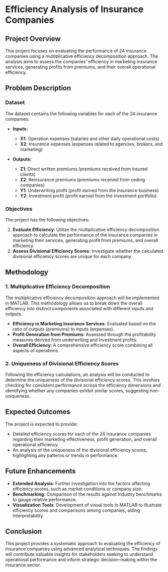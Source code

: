 # Efficiency Analysis of Insurance Companies

## Project Overview

This project focuses on evaluating the performance of 24 insurance companies using a multiplicative efficiency decomposition approach. The analysis aims to assess the companies' efficiency in marketing insurance services, generating profits from premiums, and their overall operational efficiency.

## Problem Description

### Dataset

The dataset contains the following variables for each of the 24 insurance companies:

- **Inputs:**
  - **X1**: Operation expenses (salaries and other daily operational costs)
  - **X2**: Insurance expenses (expenses related to agencies, brokers, and marketing)

- **Outputs:**
  - **Z1**: Direct written premiums (premiums received from insured clients)
  - **Z2**: Reinsurance premiums (premiums received from ceding companies)
  - **Y1**: Underwriting profit (profit earned from the insurance business)
  - **Y2**: Investment profit (profit earned from the investment portfolio)

### Objectives

The project has the following objectives:

1. **Evaluate Efficiency**: Utilize the multiplicative efficiency decomposition approach to calculate the performance of the insurance companies in marketing their services, generating profit from premiums, and overall efficiency.
2. **Assess Divisional Efficiency Scores**: Investigate whether the calculated divisional efficiency scores are unique for each company.

## Methodology

### 1. Multiplicative Efficiency Decomposition

The multiplicative efficiency decomposition approach will be implemented in MATLAB. This methodology allows us to break down the overall efficiency into distinct components associated with different inputs and outputs. 

- **Efficiency in Marketing Insurance Services**: Evaluated based on the ratio of outputs (premiums) to inputs (expenses).
- **Profit Generation from Premiums**: Assessed through the profitability measures derived from underwriting and investment profits.
- **Overall Efficiency**: A comprehensive efficiency score combining all aspects of operations.

### 2. Uniqueness of Divisional Efficiency Scores

Following the efficiency calculations, an analysis will be conducted to determine the uniqueness of the divisional efficiency scores. This involves checking for consistent performance across the efficiency dimensions and identifying whether any companies exhibit similar scores, suggesting non-uniqueness.

## Expected Outcomes

The project is expected to provide:

- Detailed efficiency scores for each of the 24 insurance companies regarding their marketing effectiveness, profit generation, and overall operational efficiency.
- An analysis of the uniqueness of the divisional efficiency scores, highlighting any patterns or trends in performance.

## Future Enhancements

- **Extended Analysis**: Further investigation into the factors affecting efficiency scores, such as market conditions or company size.
- **Benchmarking**: Comparison of the results against industry benchmarks to gauge relative performance.
- **Visualization Tools**: Development of visual tools in MATLAB to illustrate efficiency scores and comparisons among companies, aiding interpretability.

## Conclusion

This project provides a systematic approach to evaluating the efficiency of insurance companies using advanced analytical techniques. The findings will contribute valuable insights for stakeholders seeking to understand operational performance and inform strategic decision-making within the insurance sector.
